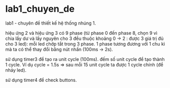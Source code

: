 # lab1_chuyen_de
lab1 - chuyên đề thiết kế hệ thống nhúng 1.

hiệu ứng 2 và hiệu ứng 3 có 9 phase (từ phase 0 đến phase 8, chọn 9 vì chia lấy dư và lấy nguyên cho 3 đều thuộc khoảng 0 -> 2 : được 3 giá trị đủ cho 3 led): mỗi led chớp tắt trong 3 phase. 1 phase tương đương với 1 chu kì mà ta có thể thay đổi bằng nút nhấn (100ms -> 2s).

sử dụng timer3 để tạo ra unit cycle (100ms). đếm số unit cycle để tạo thành 1 cycle. Ví dụ cycle = 1.5s => sau mỗi 15 unit cycle ta được 1 cycle chính (để nháy led).

sử dụng timer4 để check buttons.